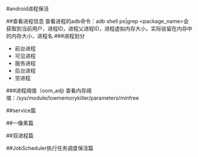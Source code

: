 #android进程保活

##查看进程信息
查看进程的adb命令：adb shell ps|grep \<package_name\>会获取到当前用户，进程ID，进程父进程ID，进程虚拟内存大小，实际驻留在内存中的内存大小，进程名
###进程划分
* 前台进程
* 可见进程
* 服务进程
* 后台进程
* 空进程

###进程阈值（oom_adj)
查看内存阈值：/sys/module/lowmemorykiller/parameters/minfree


##service篇

##一像素篇

##双进程篇

##JobScheduler执行任务调度保活篇